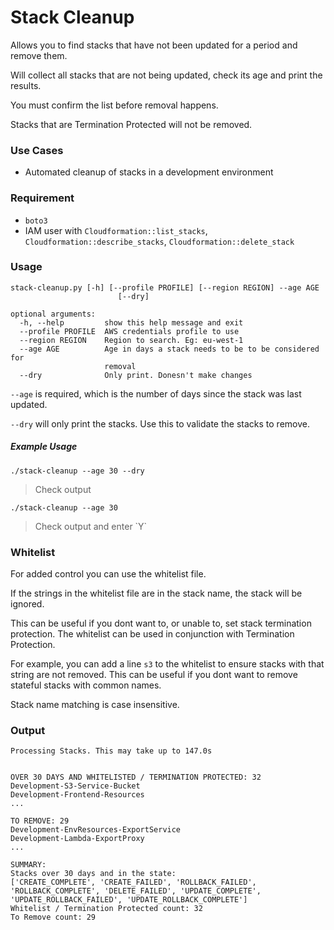 # Stack Cleanup
Allows you to find stacks that have not been updated for a period and remove them.

Will collect all stacks that are not being updated, check its age and print the results.

You must confirm the list before removal happens.

Stacks that are Termination Protected will not be removed.

### Use Cases

+ Automated cleanup of stacks in a development environment

### Requirement

+ `boto3`
+ IAM user with `Cloudformation::list_stacks`, `Cloudformation::describe_stacks`, `Cloudformation::delete_stack`

### Usage
```
stack-cleanup.py [-h] [--profile PROFILE] [--region REGION] --age AGE
                        [--dry]

optional arguments:
  -h, --help         show this help message and exit
  --profile PROFILE  AWS credentials profile to use
  --region REGION    Region to search. Eg: eu-west-1
  --age AGE          Age in days a stack needs to be to be considered for
                     removal
  --dry              Only print. Donesn't make changes
```
`--age` is required, which is the number of days since the stack was last updated.

`--dry` will only print the stacks. Use this to validate the stacks to remove.

##### Example Usage
`./stack-cleanup --age 30 --dry`

> Check output

`./stack-cleanup --age 30`

> Check output and enter \`Y\`

### Whitelist
For added control you can use the whitelist file.

If the strings in the whitelist file are in the stack name, the stack will be ignored.

This can be useful if you dont want to, or unable to, set stack termination protection.
The whitelist can be used in conjunction with Termination Protection.

For example, you can add a line `s3` to the whitelist to ensure stacks with that string are not removed.
This can be useful if you dont want to remove stateful stacks with common names.

Stack name matching is case insensitive.

### Output
```
Processing Stacks. This may take up to 147.0s


OVER 30 DAYS AND WHITELISTED / TERMINATION PROTECTED: 32
Development-S3-Service-Bucket
Development-Frontend-Resources
...

TO REMOVE: 29
Development-EnvResources-ExportService
Development-Lambda-ExportProxy
...

SUMMARY:
Stacks over 30 days and in the state:
['CREATE_COMPLETE', 'CREATE_FAILED', 'ROLLBACK_FAILED', 'ROLLBACK_COMPLETE', 'DELETE_FAILED', 'UPDATE_COMPLETE', 'UPDATE_ROLLBACK_FAILED', 'UPDATE_ROLLBACK_COMPLETE']
Whitelist / Termination Protected count: 32
To Remove count: 29
```